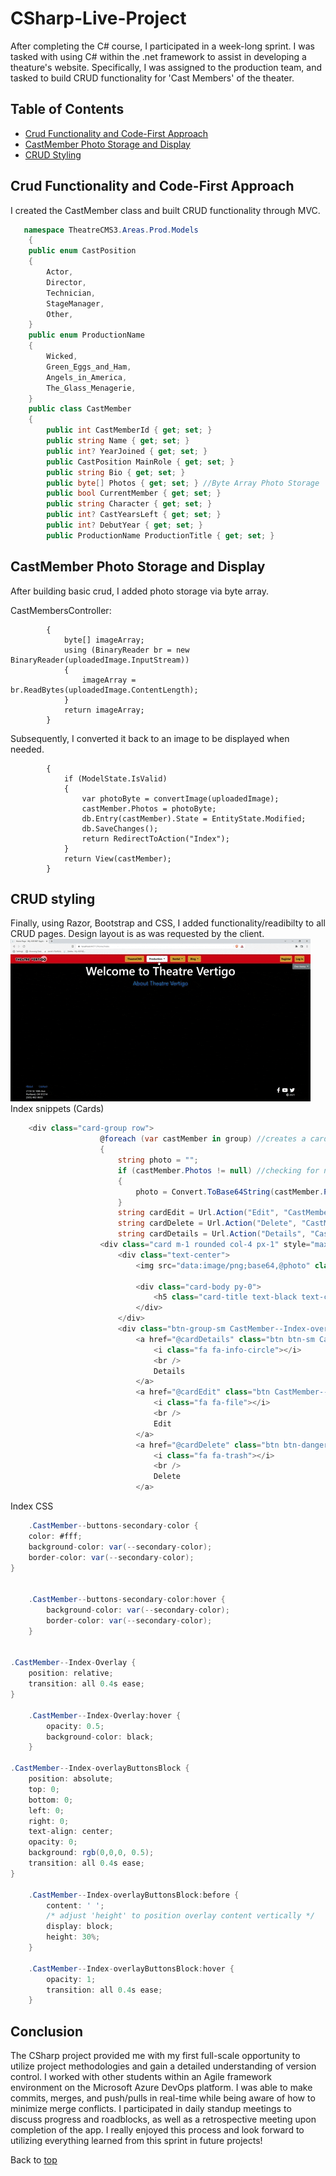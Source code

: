 # CSharp-Live-Project
After completing the C# course, I participated in a week-long sprint. I was tasked with using C# within the .net framework to assist in developing a theature's website. Specifically, I was assigned to the production team, and tasked to build CRUD functionality for 'Cast Members' of the theater. 

## Table of Contents
- [Crud Functionality and Code-First Approach](#Crud-Functionality-and-Code-First-Approach)
- [CastMember Photo Storage and Display](#CastMember-Photo-Storage-and-Display)
- [CRUD Styling](#CRUD-Styling)

## Crud Functionality and Code-First Approach
I created the CastMember class and built CRUD functionality through MVC. 
```cs
   namespace TheatreCMS3.Areas.Prod.Models
    {
    public enum CastPosition
    {
        Actor,
        Director,
        Technician,
        StageManager,
        Other,
    }
    public enum ProductionName
    {
        Wicked,
        Green_Eggs_and_Ham,
        Angels_in_America,
        The_Glass_Menagerie,
    }
    public class CastMember
    {
        public int CastMemberId { get; set; }
        public string Name { get; set; }
        public int? YearJoined { get; set; }
        public CastPosition MainRole { get; set; }
        public string Bio { get; set; }
        public byte[] Photos { get; set; } //Byte Array Photo Storage
        public bool CurrentMember { get; set; }
        public string Character { get; set; }
        public int? CastYearsLeft { get; set; }
        public int? DebutYear { get; set; }
        public ProductionName ProductionTitle { get; set; }
```



## CastMember Photo Storage and Display
After building basic crud, I added photo storage via byte array.

CastMembersController:
```public byte[] convertImage(HttpPostedFileBase uploadedImage)
        {
            byte[] imageArray;
            using (BinaryReader br = new BinaryReader(uploadedImage.InputStream))
            {
                imageArray = br.ReadBytes(uploadedImage.ContentLength);
            }
            return imageArray;
        }
```


Subsequently, I converted it back to an image to be displayed when needed.
```public ActionResult Edit([Bind(Include = "CastMemberId,Name,YearJoined,MainRole,Bio,CurrentMember,Character,CastYearLeft,DebutYear,Photos,ProductionTitle")] CastMember castMember, HttpPostedFileBase uploadedImage)
        {
            if (ModelState.IsValid)
            {
                var photoByte = convertImage(uploadedImage);
                castMember.Photos = photoByte;
                db.Entry(castMember).State = EntityState.Modified;
                db.SaveChanges();
                return RedirectToAction("Index");
            }
            return View(castMember);
        }
```

## CRUD styling
Finally, using Razor, Bootstrap and CSS, I added functionality/readibilty to all CRUD pages. Design layout is as was requested by the client.
![Index](/Images/giphy.gif)
Index snippets (Cards)
```cs
    <div class="card-group row">
                    @foreach (var castMember in group) //creates a card from each model and 'group'(s) them by 'ProductionTitle'
                    {
                        string photo = "";
                        if (castMember.Photos != null) //checking for null
                        {
                            photo = Convert.ToBase64String(castMember.Photos);
                        }
                        string cardEdit = Url.Action("Edit", "CastMembers", new { id = castMember.CastMemberId });
                        string cardDelete = Url.Action("Delete", "CastMembers", new { id = castMember.CastMemberId });
                        string cardDetails = Url.Action("Details", "CastMembers", new { id = castMember.CastMemberId });
                    <div class="card m-1 rounded col-4 px-1" style="max-width:13rem; width: auto;">
                        <div class="text-center">
                            <img src="data:image/png;base64,@photo" class="rounded card-img-top CastMember--Index-Overlay" alt="...">

                            <div class="card-body py-0">
                                <h5 class="card-title text-black text-center pt-1" style="max-width:100%;">@Html.DisplayFor(modelItem => castMember.Name)</h5>
                            </div>
                        </div>
                        <div class="btn-group-sm CastMember--Index-overlayButtonsBlock">
                            <a href="@cardDetails" class="btn btn-sm CastMember--buttons-secondary-color">
                                <i class="fa fa-info-circle"></i>
                                <br />
                                Details
                            </a>
                            <a href="@cardEdit" class="btn CastMember--buttons-secondary-color">
                                <i class="fa fa-file"></i>
                                <br />
                                Edit
                            </a>
                            <a href="@cardDelete" class="btn btn-danger">
                                <i class="fa fa-trash"></i>
                                <br />
                                Delete
                            </a>
```
Index CSS
```cs
    .CastMember--buttons-secondary-color {
    color: #fff;
    background-color: var(--secondary-color);
    border-color: var(--secondary-color);
}


    .CastMember--buttons-secondary-color:hover {
        background-color: var(--secondary-color);
        border-color: var(--secondary-color);
    }


.CastMember--Index-Overlay {
    position: relative;
    transition: all 0.4s ease;
}

    .CastMember--Index-Overlay:hover {
        opacity: 0.5;
        background-color: black;
    }

.CastMember--Index-overlayButtonsBlock {
    position: absolute;
    top: 0;
    bottom: 0;
    left: 0;
    right: 0;
    text-align: center;
    opacity: 0;
    background: rgb(0,0,0, 0.5);
    transition: all 0.4s ease;
}

    .CastMember--Index-overlayButtonsBlock:before {
        content: ' ';
        /* adjust 'height' to position overlay content vertically */
        display: block;
        height: 30%;
    }

    .CastMember--Index-overlayButtonsBlock:hover {
        opacity: 1;
        transition: all 0.4s ease;
    }

```

## Conclusion
The CSharp project provided me with my first full-scale opportunity to utilize project methodologies and gain a detailed understanding of version control. I worked with other students within an Agile framework environment on the Microsoft Azure DevOps platform. I was able to make commits, merges, and push/pulls in real-time while being aware of how to minimize merge conflicts. I participated in daily standup meetings to discuss progress and roadblocks, as well as a retrospective meeting upon completion of the app. I really enjoyed this process and look forward to utilizing everything learned from this sprint in future projects!

Back to [top](#CSharp-Live-Project)
